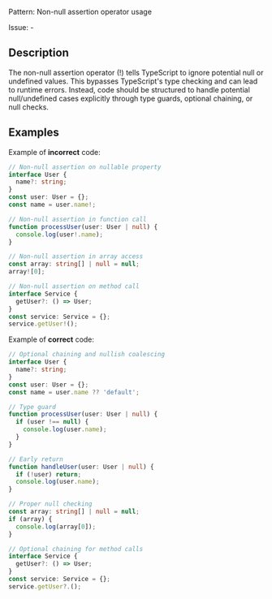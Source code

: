 Pattern: Non-null assertion operator usage

Issue: -

## Description

The non-null assertion operator (!) tells TypeScript to ignore potential null or undefined values. This bypasses TypeScript's type checking and can lead to runtime errors. Instead, code should be structured to handle potential null/undefined cases explicitly through type guards, optional chaining, or null checks.

## Examples

Example of **incorrect** code:
```ts
// Non-null assertion on nullable property
interface User {
  name?: string;
}
const user: User = {};
const name = user.name!;

// Non-null assertion in function call
function processUser(user: User | null) {
  console.log(user!.name);
}

// Non-null assertion in array access
const array: string[] | null = null;
array![0];

// Non-null assertion on method call
interface Service {
  getUser?: () => User;
}
const service: Service = {};
service.getUser!();
```

Example of **correct** code:
```ts
// Optional chaining and nullish coalescing
interface User {
  name?: string;
}
const user: User = {};
const name = user.name ?? 'default';

// Type guard
function processUser(user: User | null) {
  if (user !== null) {
    console.log(user.name);
  }
}

// Early return
function handleUser(user: User | null) {
  if (!user) return;
  console.log(user.name);
}

// Proper null checking
const array: string[] | null = null;
if (array) {
  console.log(array[0]);
}

// Optional chaining for method calls
interface Service {
  getUser?: () => User;
}
const service: Service = {};
service.getUser?.();
```
